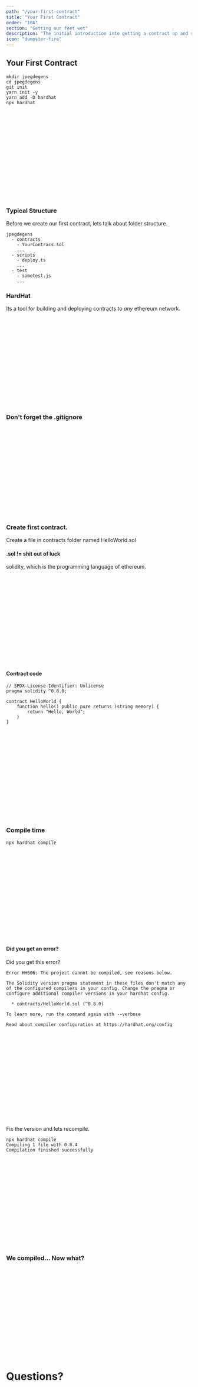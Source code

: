 ```yaml
---
path: "/your-first-contract"
title: "Your First Contract"
order: "10A"
section: "Getting our feet wet"
description: "The initial introduction into getting a contract up and running."
icon: "dumpster-fire"
---
```


## Your First Contract

```
mkdir jpegdegens
cd jpegdegens
git init
yarn init -y
yarn add -D hardhat
npx hardhat
```

<br />
<br />
<br />
<br />
<br />
<br />
<br />
<br />
<br />
<br />
<br />
<br />
<br />
<br />

### Typical Structure
Before we create our first contract, lets talk about folder structure.
```
jpegdegens
  - contracts
    - YourContracs.sol
    ...
  - scripts
    - deploy.ts
    ...
  - test
    - sometest.js
    ...
```

###  HardHat
Its a tool for building and deploying contracts to _any_ ethereum network.

<br />
<br />
<br />
<br />
<br />
<br />
<br />
<br />
<br />
<br />
<br />
<br />
<br />
<br />

### Don't forget the .gitignore

<br />
<br />
<br />
<br />
<br />
<br />
<br />
<br />
<br />
<br />
<br />
<br />
<br />
<br />

### Create first contract.
Create a file in contracts folder named HelloWorld.sol

#### .sol != shit out of luck
solidity, which is the programming language of ethereum.

<br />
<br />
<br />
<br />
<br />
<br />
<br />
<br />
<br />
<br />
<br />
<br />
<br />
<br />


#### Contract code
```
// SPDX-License-Identifier: Unlicense
pragma solidity ^0.8.0;

contract HelloWorld {
    function hello() public pure returns (string memory) {
        return "Hello, World";
    }
}
```

<br />
<br />
<br />
<br />
<br />
<br />
<br />
<br />
<br />
<br />
<br />
<br />
<br />
<br />

### Compile time
```
npx hardhat compile
```

<br />
<br />
<br />
<br />
<br />
<br />
<br />
<br />
<br />
<br />
<br />
<br />
<br />
<br />


#### Did you get an error?
Did you get this error?
```
Error HH606: The project cannot be compiled, see reasons below.

The Solidity version pragma statement in these files don't match any of the configured compilers in your config. Change the pragma or configure additional compiler versions in your hardhat config.

  * contracts/HelloWorld.sol (^0.8.0)

To learn more, run the command again with --verbose

Read about compiler configuration at https://hardhat.org/config
```


<br />
<br />
<br />
<br />
<br />
<br />
<br />
<br />
<br />
<br />
<br />
<br />
<br />
<br />

Fix the version and lets recompile.
```
npx hardhat compile
Compiling 1 file with 0.8.4
Compilation finished successfully
```

<br />
<br />
<br />
<br />
<br />
<br />
<br />
<br />
<br />
<br />
<br />
<br />
<br />
<br />

### We compiled... Now what?

<br />
<br />
<br />
<br />
<br />
<br />
<br />
<br />
<br />
<br />
<br />
<br />
<br />
<br />

# Questions?

<br />
<br />
<br />
<br />
<br />
<br />
<br />
<br />
<br />
<br />
<br />
<br />
<br />
<br />


# LETS TEST!!!!

```
yarn add -D @nomiclabs/hardhat-ethers ethers @nomiclabs/hardhat-waffle ethereum-waffle chai
```

### Typescript
```
yarn add --save-dev ts-node typescript
```

### Testing types
```
yarn add --save-dev chai @types/node @types/mocha @types/chai
```

Yes... its a lot of dependencies.

<br />
<br />
<br />
<br />
<br />
<br />
<br />
<br />
<br />
<br />
<br />
<br />
<br />
<br />

### Before we write a test there are some things to do.

1. hardhat.config.js -> hardhat.config.ts

    Or else this...
    ```
    ➜  jpegdegens git:(master) ✗ npx hardhat test

      0 passing (1ms)
    ```

1. add `import "@nomiclabs/hardhat-waffle";` to the top of `hardhat.config.ts`.

<br />
<br />
<br />
<br />
<br />
<br />
<br />
<br />
<br />
<br />
<br />
<br />
<br />
<br />

### Lets write a test!!!
one of the primary reasons why I love using hardhat so much is the fact that
there is a testing suite.

1. First create a test folder.
1. Second, create the test...

```typescript
import _ from "@nomiclabs/hardhat-ethers";

import { ethers } from "hardhat";
import { expect } from "chai";

describe("Hello World", () => {
    it("should get the hello world", async () => {
        const HW = await ethers.getContractFactory("HelloWorld");
        const hello = await HW.deploy();

        expect(await hello.hello()).to.equal("Hello, World");
    });
});
```

<br />
<br />
<br />
<br />
<br />
<br />
<br />
<br />
<br />
<br />
<br />
<br />
<br />
<br />

### Execute the test
```
npx hardhat test
```

<br />
<br />
<br />
<br />
<br />
<br />
<br />
<br />
<br />
<br />
<br />
<br />
<br />
<br />

You will see this in some of the hardhat.config.js files and its very
important.  It creates ethers as a global object and as something that can be
important AND with the appropriate methods on this.


```
➜  jpegdegens git:(master) ✗ npx hardhat test


  Testing that contract.
    ✓ should return a hello world (516ms)


  1 passing (519ms)
```

<br />
<br />
<br />
<br />
<br />
<br />
<br />
<br />
<br />
<br />
<br />
<br />
<br />
<br />

## Questions?

<br />
<br />
<br />
<br />
<br />
<br />
<br />
<br />
<br />
<br />
<br />
<br />
<br />
<br />

## A Break Point
### Build some foundation

Lets look at the test code one more time and ask the question, what happened?

<br />
<br />
<br />
<br />
<br />
<br />
<br />
<br />
<br />
<br />
<br />
<br />
<br />
<br />

#### Lets create a deploy script.
Lets create this into a deploy script that can actually deploy our contract
onto a network.

<br />
<br />
<br />
<br />
<br />
<br />
<br />
<br />
<br />
<br />
<br />
<br />
<br />
<br />

### Deploy it like so
```
npx hardhat run scripts/deploy.ts --network localhost
```

<br />
<br />
<br />
<br />
<br />
<br />
<br />
<br />
<br />
<br />
<br />
<br />
<br />
<br />

#### What the Error?
```
(node:394882) UnhandledPromiseRejectionWarning: HardhatError: HH108: Cannot connect to the network localhost.
Please make sure your node is running, and check your internet connection and networks config
    at HttpProvider._fetchJsonRpcResponse (/home/mpaulson/personal/yayayaya/node_modules/hardhat/src/internal/core/providers/http.ts:176:15)
    at processTicksAndRejections (internal/process/task_queues.js:94:5)
(node:394882) UnhandledPromiseRejectionWarning: Unhandled promise rejection. This error originated either by throwing inside of an async function without a catch block, or by rejecting a promise which was not handled with .catch(). (rejection id: 1)
(node:394882) [DEP0018] DeprecationWarning: Unhandled promise rejections are deprecated. In the future, promise rejections that are not handled will terminate the Node.js process with a non-zero exit code
```

<br />
<br />
<br />
<br />
<br />
<br />
<br />
<br />
<br />
<br />
<br />
<br />
<br />
<br />

### The Cloud
ITS SOMEONE ELSES COMPUTER...

<br />
<br />
<br />
<br />
<br />
<br />
<br />
<br />
<br />
<br />
<br />
<br />
<br />
<br />

#### Lets make one local now.
```
npx hardhat node
```

<br />
<br />
<br />
<br />
<br />
<br />
<br />
<br />
<br />
<br />
<br />
<br />
<br />
<br />

### Lets go deeper.
1. Lets inspect the our local network
1. Lets call our contract that is now deployed on the network.

<br />
<br />
<br />
<br />
<br />
<br />
<br />
<br />
<br />
<br />
<br />
<br />
<br />
<br />

## Questions?

<br />
<br />
<br />
<br />
<br />
<br />
<br />
<br />
<br />
<br />
<br />
<br />
<br />
<br />

### Lets go even deeper

<br />
<br />
<br />
<br />
<br />
<br />
<br />
<br />
<br />
<br />
<br />
<br />
<br />
<br />

### Some would say don't do it

<br />
<br />
<br />
<br />
<br />
<br />
<br />
<br />
<br />
<br />
<br />
<br />
<br />
<br />

### Some would beg me to just explain what happenened

<br />
<br />
<br />
<br />
<br />
<br />
<br />
<br />
<br />
<br />
<br />
<br />
<br />
<br />

### I say no, deeper we go

<br />
<br />
<br />
<br />
<br />
<br />
<br />
<br />
<br />
<br />
<br />
<br />
<br />
<br />

### Lets communicate from the browser.
1. Go and get the MetaMask Extension
1. Go and get a positive attitude
1. Go and consider watching my other courses on FEM

<br />
<br />
<br />
<br />
<br />
<br />
<br />
<br />
<br />
<br />
<br />
<br />
<br />
<br />

### Course on developer productivity...
Its awesome, Tmux, ansible, everything, etc. etc.
![Developer Productivity](./images/dev-prod.png)
<hr/>
![Vim Fundamentals](./images/vim.png)

<br />
<br />
<br />
<br />
<br />
<br />
<br />
<br />
<br />
<br />
<br />
<br />
<br />
<br />

### Create an account
I'll give you a moment

<br />
<br />
<br />
<br />
<br />
<br />
<br />
<br />
<br />
<br />
<br />
<br />
<br />
<br />

### Import a test account into your metamask
* Copy any of the accounts from the initial output.
  * Consistent.  Meaning you can keep this in your account.
* Make sure metamask is pointed to "localhost"

<br />
<br />
<br />
<br />
<br />
<br />
<br />
<br />
<br />
<br />
<br />
<br />
<br />
<br />

### Ok, we are not going this deep.
I just wanted you to get that done.  Its important for later.

<br />
<br />
<br />
<br />
<br />
<br />
<br />
<br />
<br />
<br />
<br />
<br />
<br />
<br />

### Jokes on you
We are actually doing it. So copy this webpack config.
<br />
<br />
I'll do A lot of live coding, but not webpack config live coding.  No, Sir.

```javascript
const dotenv = require("dotenv");
dotenv.config();

const path = require("path");
const HtmlWebpackPlugin = require("html-webpack-plugin");
const webpack = require("webpack");

module.exports = {
    entry: "./src/index.ts", // bundle"s entry point
    output: {
        path: path.resolve(__dirname, "dist"), // output directory
        filename: "[name].js", // name of the generated bundle
    },
    resolve: {
        extensions: [".js", ".ts", ".json"],
    },

    mode: "development",

    module: {
        rules: [
            {
                test: /\.ts$/,
                loader: "ts-loader",
                exclude: /node_modules/,
            },

            {
                test: /\.css$/i,
                use: ["style-loader", "css-loader"],
            },
        ],
    },
    plugins: [
        new HtmlWebpackPlugin({
            template: "./src/index.html",
            inject: "body",
        }),
        new webpack.DefinePlugin({
            'process.env.CONTRACT_ADDRESS': JSON.stringify(process.env.CONTRACT_ADDRESS),
            'process.env.DEBUG': JSON.stringify(process.env.DEBUG),
        }),
    ],

    watch: true,

    devServer: {
        historyApiFallback: true,
        contentBase: './',
        watchOptions: {
            aggregateTimeout: 300,
            poll: 1000
        }
    }
};
```

You also need some dependencies
```
yarn add -D webpack webpack-cli ts-loader html-webpack-plugin dotenv
```

You will also need this, `tsconfig.json`
```json
{
    "compilerOptions": {
        "resolveJsonModule": true,
        "esModuleInterop": true,
    }
}
```

<br />
<br />
<br />
<br />
<br />
<br />
<br />
<br />
<br />
<br />
<br />
<br />
<br />
<br />

### Complete code
```typescript
import { ethers } from "ethers";

async function hasSigners(): Promise<boolean> {
    //@ts-ignore
    const metamask = window.ethereum;
    const signers = await (metamask.request({method: 'eth_accounts'}) as Promise<string[]>);
    return signers.length > 0;
}

async function requestAccess(): Promise<boolean> {
    //@ts-ignore
    const result = (await window.ethereum.request({ method: 'eth_requestAccounts' })) as string[];
    return result && result.length > 0;
}

async function getContract() {
    const address = process.env.CONTRACT_ADDRESS;

    if (!(await hasSigners()) && !(await requestAccess())) {
        console.log("You are in trouble, no one wants to play");
    }

    // @ts-ignore
    const provider = new ethers.providers.Web3Provider(window.ethereum)
    const contract = new ethers.Contract(
        address,
        [
            "function helloWorld() public pure returns(string memory)",
        ], // abi
        provider
    );

    console.log("We have done it, time to call");
    console.log(await contract.helloWorld());
}


getContract();
```

<br />
<br />
<br />
<br />
<br />
<br />
<br />
<br />
<br />
<br />
<br />
<br />
<br />
<br />

### There are a few gaps in your knowledge
#### First, questions?
#### Lets go over some basics

<br />
<br />
<br />
<br />
<br />
<br />
<br />
<br />
<br />
<br />
<br />
<br />
<br />
<br />

